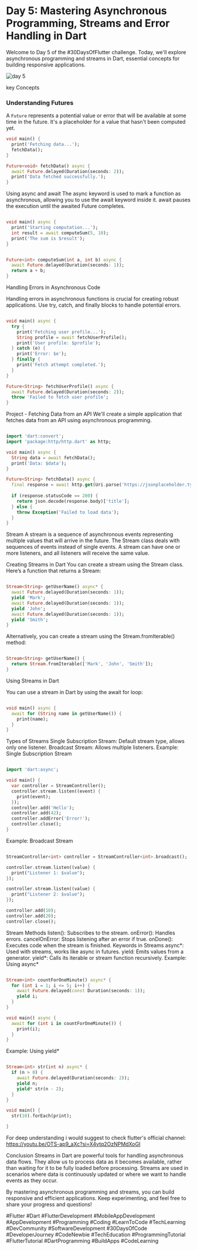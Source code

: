 # Day 5: Mastering Asynchronous Programming, Streams and Error Handling in Dart

Welcome to Day 5 of the #30DaysOfFlutter challenge. Today, we'll explore asynchronous programming and streams in Dart, essential concepts for building responsive applications.

![day 5](https://github.com/TashkeelPasha/30-Days-of-mastering-flutter-/assets/152206485/9af0a6ff-3687-4837-8f07-64aad00bc04b)



key Concepts

### Understanding Futures
A `Future` represents a potential value or error that will be available at some time in the future. It's a placeholder for a value that hasn't been computed yet.

```dart
void main() {
  print('Fetching data...');
  fetchData();
}

Future<void> fetchData() async {
  await Future.delayed(Duration(seconds: 2));
  print('Data fetched successfully.');
}
```

Using async and await
The async keyword is used to mark a function as asynchronous, allowing you to use the await keyword inside it. await pauses the execution until the awaited Future completes.

```dart

void main() async {
  print('Starting computation...');
  int result = await computeSum(5, 10);
  print('The sum is $result');
}


Future<int> computeSum(int a, int b) async {
  await Future.delayed(Duration(seconds: 1));
  return a + b;
}
```

Handling Errors in Asynchronous Code

Handling errors in asynchronous functions is crucial for creating robust applications. Use try, catch, and finally blocks to handle potential errors.

```dart

void main() async {
  try {
    print('Fetching user profile...');
    String profile = await fetchUserProfile();
    print('User profile: $profile');
  } catch (e) {
    print('Error: $e');
  } finally {
    print('Fetch attempt completed.');
  }
}

Future<String> fetchUserProfile() async {
  await Future.delayed(Duration(seconds: 2));
  throw 'Failed to fetch user profile';
}

```

Project - Fetching Data from an API
We'll create a simple application that fetches data from an API using asynchronous programming.

```dart

import 'dart:convert';
import 'package:http/http.dart' as http;

void main() async {
  String data = await fetchData();
  print('Data: $data');
}

Future<String> fetchData() async {
  final response = await http.get(Uri.parse('https://jsonplaceholder.typicode.com/todos/1'));
  
  if (response.statusCode == 200) {
    return json.decode(response.body)['title'];
  } else {
    throw Exception('Failed to load data');
  }
}
```

Stream
A stream is a sequence of asynchronous events representing multiple values that will arrive in the future. The Stream class deals with sequences of events instead of single events. A stream can have one or more listeners, and all listeners will receive the same value.

Creating Streams in Dart
You can create a stream using the Stream class. Here’s a function that returns a Stream<String>:

```dart

Stream<String> getUserName() async* {
  await Future.delayed(Duration(seconds: 1));
  yield 'Mark';
  await Future.delayed(Duration(seconds: 1));
  yield 'John';
  await Future.delayed(Duration(seconds: 1));
  yield 'Smith';
}
```
Alternatively, you can create a stream using the Stream.fromIterable() method:

```dart

Stream<String> getUserName() {
  return Stream.fromIterable(['Mark', 'John', 'Smith']);
}
```
Using Streams in Dart

You can use a stream in Dart by using the await for loop:

```dart

void main() async {
  await for (String name in getUserName()) {
    print(name);
  }
}
```


Types of Streams
Single Subscription Stream: Default stream type, allows only one listener.
Broadcast Stream: Allows multiple listeners.
Example: Single Subscription Stream
```dart

import 'dart:async';

void main() {
  var controller = StreamController();
  controller.stream.listen((event) {
    print(event);
  });
  controller.add('Hello');
  controller.add(42);
  controller.addError('Error!');
  controller.close();
}
```
Example: Broadcast Stream
```dart

StreamController<int> controller = StreamController<int>.broadcast();

controller.stream.listen((value) {
  print("Listener 1: $value");
});

controller.stream.listen((value) {
  print("Listener 2: $value");
});

controller.add(10);
controller.add(20);
controller.close();

```
Stream Methods
listen(): Subscribes to the stream.
onError(): Handles errors.
cancelOnError: Stops listening after an error if true.
onDone(): Executes code when the stream is finished.
Keywords in Streams
async*: Used with streams, works like async in futures.
yield: Emits values from a generator.
yield*: Calls its iterable or stream function recursively.
Example: Using async*
```dart

Stream<int> countForOneMinute() async* {
  for (int i = 1; i <= 5; i++) {
    await Future.delayed(const Duration(seconds: 1));
    yield i;
  }
}

void main() async {
  await for (int i in countForOneMinute()) {
    print(i);
  }
}
```
Example: Using yield*
```dart

Stream<int> str(int n) async* {
  if (n > 0) {
    await Future.delayed(Duration(seconds: 2));
    yield n;
    yield* str(n - 2);
  }
}

void main() {
  str(10).forEach(print);

}
```

For deep understanding i would suggest to check flutter's official channel: https://youtu.be/OTS-ap9_aXc?si=X4vtq2OzNPMdXoGI

Conclusion
Streams in Dart are powerful tools for handling asynchronous data flows. They allow us to process data as it becomes available, rather than waiting for it to be fully loaded before processing. Streams are used in scenarios where data is continuously updated or where we want to handle events as they occur.

By mastering asynchronous programming and streams, you can build responsive and efficient applications. Keep experimenting, and feel free to share your progress and questions!

#Flutter #Dart #FlutterDevelopment #MobileAppDevelopment #AppDevelopment #Programming #Coding #LearnToCode #TechLearning #DevCommunity #SoftwareDevelopment #30DaysOfCode #DeveloperJourney #CodeNewbie #TechEducation #ProgrammingTutorial #FlutterTutorial #DartProgramming #BuildApps #CodeLearning
